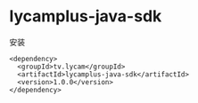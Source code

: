 # lycamplus-java-sdk
安装

```
<dependency>
  <groupId>tv.lycam</groupId>
  <artifactId>lycamplus-java-sdk</artifactId>
  <version>1.0.0</version>
</dependency>
```
